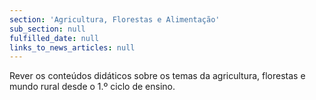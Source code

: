 ```yaml
---
section: 'Agricultura, Florestas e Alimentação'
sub_section: null
fulfilled_date: null
links_to_news_articles: null
---
```


Rever os conteúdos didáticos sobre os temas da agricultura, florestas e mundo rural desde o 1.º ciclo de ensino.